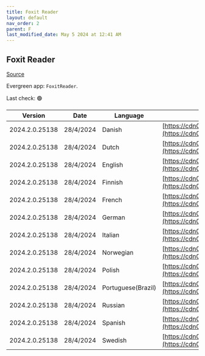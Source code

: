 ```yaml
---
title: Foxit Reader
layout: default
nav_order: 2
parent: F
last_modified_date: May 5 2024 at 12:41 AM
---
```


## Foxit Reader

[Source](https://www.foxitsoftware.com/pdf-reader/)

Evergreen app: `FoxitReader`. 

Last check: 🟢

| Version        | Date      | Language           | URI                                                                                                                                                                                                              |
| -------------- | --------- | ------------------ | ---------------------------------------------------------------------------------------------------------------------------------------------------------------------------------------------------------------- |
| 2024.2.0.25138 | 28/4/2024 | Danish             | [https://cdn01.foxitsoftware.com/product/reader/desktop/win/2024.2.0/FoxitPDFReader20242_L10N_Setup.msi](https://cdn01.foxitsoftware.com/product/reader/desktop/win/2024.2.0/FoxitPDFReader20242_L10N_Setup.msi) |
| 2024.2.0.25138 | 28/4/2024 | Dutch              | [https://cdn01.foxitsoftware.com/product/reader/desktop/win/2024.2.0/FoxitPDFReader20242_L10N_Setup.msi](https://cdn01.foxitsoftware.com/product/reader/desktop/win/2024.2.0/FoxitPDFReader20242_L10N_Setup.msi) |
| 2024.2.0.25138 | 28/4/2024 | English            | [https://cdn01.foxitsoftware.com/product/reader/desktop/win/2024.2.0/FoxitPDFReader20242_enu_Setup.msi](https://cdn01.foxitsoftware.com/product/reader/desktop/win/2024.2.0/FoxitPDFReader20242_enu_Setup.msi)   |
| 2024.2.0.25138 | 28/4/2024 | Finnish            | [https://cdn01.foxitsoftware.com/product/reader/desktop/win/2024.2.0/FoxitPDFReader20242_L10N_Setup.msi](https://cdn01.foxitsoftware.com/product/reader/desktop/win/2024.2.0/FoxitPDFReader20242_L10N_Setup.msi) |
| 2024.2.0.25138 | 28/4/2024 | French             | [https://cdn01.foxitsoftware.com/product/reader/desktop/win/2024.2.0/FoxitPDFReader20242_L10N_Setup.msi](https://cdn01.foxitsoftware.com/product/reader/desktop/win/2024.2.0/FoxitPDFReader20242_L10N_Setup.msi) |
| 2024.2.0.25138 | 28/4/2024 | German             | [https://cdn01.foxitsoftware.com/product/reader/desktop/win/2024.2.0/FoxitPDFReader20242_L10N_Setup.msi](https://cdn01.foxitsoftware.com/product/reader/desktop/win/2024.2.0/FoxitPDFReader20242_L10N_Setup.msi) |
| 2024.2.0.25138 | 28/4/2024 | Italian            | [https://cdn01.foxitsoftware.com/product/reader/desktop/win/2024.2.0/FoxitPDFReader20242_L10N_Setup.msi](https://cdn01.foxitsoftware.com/product/reader/desktop/win/2024.2.0/FoxitPDFReader20242_L10N_Setup.msi) |
| 2024.2.0.25138 | 28/4/2024 | Norwegian          | [https://cdn01.foxitsoftware.com/product/reader/desktop/win/2024.2.0/FoxitPDFReader20242_L10N_Setup.msi](https://cdn01.foxitsoftware.com/product/reader/desktop/win/2024.2.0/FoxitPDFReader20242_L10N_Setup.msi) |
| 2024.2.0.25138 | 28/4/2024 | Polish             | [https://cdn01.foxitsoftware.com/product/reader/desktop/win/2024.2.0/FoxitPDFReader20242_L10N_Setup.msi](https://cdn01.foxitsoftware.com/product/reader/desktop/win/2024.2.0/FoxitPDFReader20242_L10N_Setup.msi) |
| 2024.2.0.25138 | 28/4/2024 | Portuguese(Brazil) | [https://cdn01.foxitsoftware.com/product/reader/desktop/win/2024.2.0/FoxitPDFReader20242_L10N_Setup.msi](https://cdn01.foxitsoftware.com/product/reader/desktop/win/2024.2.0/FoxitPDFReader20242_L10N_Setup.msi) |
| 2024.2.0.25138 | 28/4/2024 | Russian            | [https://cdn01.foxitsoftware.com/product/reader/desktop/win/2024.2.0/FoxitPDFReader20242_L10N_Setup.msi](https://cdn01.foxitsoftware.com/product/reader/desktop/win/2024.2.0/FoxitPDFReader20242_L10N_Setup.msi) |
| 2024.2.0.25138 | 28/4/2024 | Spanish            | [https://cdn01.foxitsoftware.com/product/reader/desktop/win/2024.2.0/FoxitPDFReader20242_L10N_Setup.msi](https://cdn01.foxitsoftware.com/product/reader/desktop/win/2024.2.0/FoxitPDFReader20242_L10N_Setup.msi) |
| 2024.2.0.25138 | 28/4/2024 | Swedish            | [https://cdn01.foxitsoftware.com/product/reader/desktop/win/2024.2.0/FoxitPDFReader20242_L10N_Setup.msi](https://cdn01.foxitsoftware.com/product/reader/desktop/win/2024.2.0/FoxitPDFReader20242_L10N_Setup.msi) |
